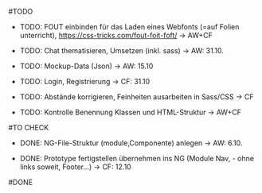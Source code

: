 #TODO
- TODO: FOUT einbinden für das Laden eines Webfonts (=auf Folien unterricht), https://css-tricks.com/fout-foit-foft/
-> AW+CF

- TODO: Chat thematisieren, Umsetzen (inkl. sass)
-> AW: 31.10.

- TODO: Mockup-Data (Json)
-> AW: 15.10

- TODO: Login, Registrierung
-> CF: 31.10

- TODO: Abstände korrigieren, Feinheiten ausarbeiten in Sass/CSS
-> CF

- TODO: Kontrolle Benennung Klassen und HTML-Struktur
-> AW+CF


#TO CHECK
- DONE: NG-File-Struktur (module,Componente) anlegen
-> AW: 6.10.

- DONE: Prototype fertigstellen übernehmen ins NG (Module Nav, - ohne links soweit, Footer...)
-> CF: 12.10


#DONE

